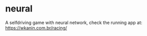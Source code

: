 # neural
A selfdriving game with neural network,
check the running app at: https://wkanin.com.br/racing/
